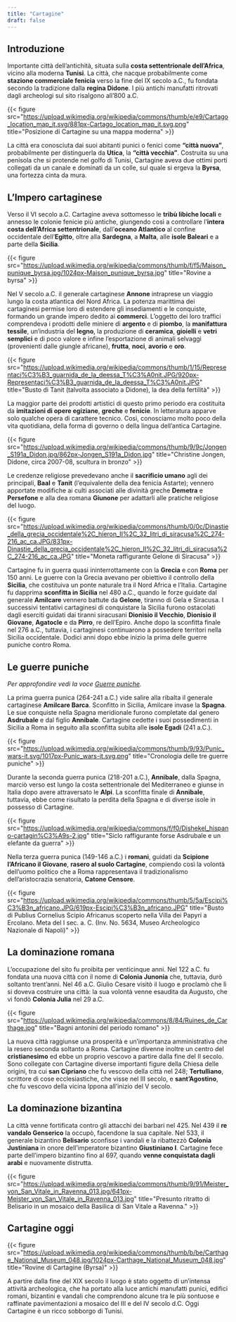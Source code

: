 ```yaml
---
title: "Cartagine"
draft: false
---
```


## Introduzione

Importante città dell’antichità, situata sulla **costa settentrionale dell’Africa**, vicino alla moderna **Tunisi**. La città, che nacque probabilmente come **stazione commerciale fenicia** verso la fine del IX secolo a.C., fu fondata secondo la tradizione dalla **regina Didone**. I più antichi manufatti ritrovati dagli archeologi sul sito risalgono all’800 a.C.

{{< figure src="https://upload.wikimedia.org/wikipedia/commons/thumb/e/e9/Cartago_location_map_it.svg/881px-Cartago_location_map_it.svg.png" title="Posizione di Cartagine su una mappa moderna" >}}

La città era conosciuta dai suoi abitanti punici o fenici come **“città nuova”**, probabilmente per distinguerla da **Utica**, la **“città vecchia”**. Costruita su una penisola che si protende nel golfo di Tunisi, Cartagine aveva due ottimi porti collegati da un canale e dominati da un colle, sul quale si ergeva la **Byrsa**, una fortezza cinta da mura.

## L’Impero cartaginese

Verso il VI secolo a.C. Cartagine aveva sottomesso le **tribù libiche locali** e annesso le colonie fenicie più antiche, giungendo così a controllare l’**intera costa dell’Africa settentrionale**, dall’**oceano Atlantico** al confine occidentale dell’**Egitto**, oltre alla **Sardegna**, a **Malta**, alle **isole Baleari** e a parte della **Sicilia**.

{{< figure src="https://upload.wikimedia.org/wikipedia/commons/thumb/f/f5/Maison_punique_byrsa.jpg/1024px-Maison_punique_byrsa.jpg" title="Rovine a byrsa" >}}

Nel V secolo a.C. il generale cartaginese **Annone** intraprese un viaggio lungo la costa atlantica del Nord Africa. La potenza marittima dei cartaginesi permise loro di estendere gli insediamenti e le conquiste, formando un grande impero dedito ai **commerci**. L’oggetto dei loro traffici comprendeva i prodotti delle miniere di **argento** e di **piombo**, la **manifattura tessile**, un’industria del **legno**, la produzione di **ceramica**, **gioielli** e **vetri semplici** e di poco valore e infine l’esportazione di animali selvaggi (provenienti dalle giungle africane), **frutta**, **noci**, **avorio** e **oro**.

{{< figure src="https://upload.wikimedia.org/wikipedia/commons/thumb/1/15/Representaci%C3%B3_guarnida_de_la_deessa_T%C3%A0nit.JPG/920px-Representaci%C3%B3_guarnida_de_la_deessa_T%C3%A0nit.JPG" title="Busto di Tanit (talvolta associato a Didone), la dea della fertilità" >}}

La maggior parte dei prodotti artistici di questo primo periodo era costituita da **imitazioni di opere egiziane**, **greche** e **fenicie**. In letteratura apparve solo qualche opera di carattere tecnico. Così, conosciamo molto poco della vita quotidiana, della forma di governo o della lingua dell’antica Cartagine.

{{< figure src="https://upload.wikimedia.org/wikipedia/commons/thumb/9/9c/Jongen_S191a_Didon.jpg/862px-Jongen_S191a_Didon.jpg" title="Christine Jongen, Didone, circa 2007-08, scultura in bronzo" >}}

Le credenze religiose prevedevano anche il **sacrificio umano** agli dei principali, **Baal** e **Tanit** (l’equivalente della dea fenicia Astarte); vennero apportate modifiche ai culti associati alle divinità greche **Demetra** e **Persefone** e alla dea romana **Giunone** per adattarli alle pratiche religiose del luogo.

{{< figure src="https://upload.wikimedia.org/wikipedia/commons/thumb/0/0c/Dinastie_della_grecia_occidentale%2C_hieron_II%2C_32_litri_di_siracusa%2C_274-216_ac_ca.JPG/831px-Dinastie_della_grecia_occidentale%2C_hieron_II%2C_32_litri_di_siracusa%2C_274-216_ac_ca.JPG" title="Moneta raffigurante Gelone di Siracusa" >}}

Cartagine fu in guerra quasi ininterrottamente con la **Grecia** e con **Roma** per 150 anni. Le guerre con la Grecia avevano per obiettivo il controllo della **Sicilia**, che costituiva un ponte naturale tra il Nord Africa e l’Italia. Cartagine fu dapprima **sconfitta in Sicilia** nel 480 a.C., quando le forze guidate dal generale **Amilcare** vennero battute da **Gelone**, tiranno di Gela e Siracusa. I successivi tentativi cartaginesi di conquistare la Sicilia furono ostacolati dagli eserciti guidati dai tiranni siracusani **Dionisio il Vecchio**, **Dionisio il Giovane**, **Agatocle** e da **Pirro**, re dell’Epiro. Anche dopo la sconfitta finale nel 276 a.C., tuttavia, i cartaginesi continuarono a possedere territori nella Sicilia occidentale. Dodici anni dopo ebbe inizio la prima delle guerre puniche contro Roma.

## Le guerre puniche

_Per approfondire vedi la voce [Guerre puniche](../guerre-puniche)._

La prima guerra punica (264-241 a.C.) vide salire alla ribalta il generale cartaginese **Amilcare Barca**. Sconfitto in Sicilia, Amilcare invase la **Spagna**. Le sue conquiste nella Spagna meridionale furono completate dal genero **Asdrubale** e dal figlio **Annibale**. Cartagine cedette i suoi possedimenti in Sicilia a Roma in seguito alla sconfitta subita alle **isole Egadi** (241 a.C.).

{{< figure src="https://upload.wikimedia.org/wikipedia/commons/thumb/9/93/Punic_wars-it.svg/1017px-Punic_wars-it.svg.png" title="Cronologia delle tre guerre puniche" >}}

Durante la seconda guerra punica (218-201 a.C.), **Annibale**, dalla Spagna, marciò verso est lungo la costa settentrionale del Mediterraneo e giunse in Italia dopo avere attraversato le **Alpi**. La sconfitta finale di **Annibale**, tuttavia, ebbe come risultato la perdita della Spagna e di diverse isole in possesso di Cartagine.

{{< figure src="https://upload.wikimedia.org/wikipedia/commons/f/f0/Dishekel_hispano-cartagin%C3%A9s-2.jpg" title="Siclo raffigurante forse Asdrubale e un elefante da guerra" >}}

Nella terza guerra punica (149-146 a.C.) i **romani**, guidati da **Scipione l’Africano il Giovane**, **rasero al suolo Cartagine**, compiendo così la volontà dell’uomo politico che a Roma rappresentava il tradizionalismo dell’aristocrazia senatoria, **Catone Censore**.

{{< figure src="https://upload.wikimedia.org/wikipedia/commons/thumb/5/5a/Escipi%C3%B3n_africano.JPG/619px-Escipi%C3%B3n_africano.JPG" title="Busto di Publius Cornelius Scipio Africanus scoperto nella Villa dei Papyri a Ercolano. Meta del I sec. a. C. (Inv. No. 5634, Museo Archeologico Nazionale di Napoli)" >}}

## La dominazione romana

L’occupazione del sito fu proibita per venticinque anni. Nel 122 a.C. fu fondata una nuova città con il nome di **Colonia Junonia** che, tuttavia, durò soltanto trent’anni. Nel 46 a.C. Giulio Cesare visitò il luogo e proclamò che lì si doveva costruire una città: la sua volontà venne esaudita da Augusto, che vi fondò **Colonia Julia** nel 29 a.C.

{{< figure src="https://upload.wikimedia.org/wikipedia/commons/8/84/Ruines_de_Carthage.jpg" title="Bagni antonini del periodo romano" >}}

La nuova città raggiunse una prosperità e un’importanza amministrativa che la resero seconda soltanto a Roma. Cartagine divenne inoltre un centro del **cristianesimo** ed ebbe un proprio vescovo a partire dalla fine del II secolo. Sono collegate con Cartagine diverse importanti figure della Chiesa delle origini, tra cui **san Cipriano** che fu vescovo della città nel 248; **Tertulliano**, scrittore di cose ecclesiastiche, che visse nel III secolo, e **sant’Agostino**, che fu vescovo della vicina Ippona all’inizio del V secolo.

## La dominazione bizantina

La città venne fortificata contro gli attacchi dei barbari nel 425. Nel 439 il **re vandalo Genserico** la occupò, facendone la sua capitale. Nel 533, il generale bizantino **Belisario** sconfisse i vandali e la ribattezzò **Colonia Justiniana** in onore dell’imperatore bizantino **Giustiniano I**. Cartagine fece parte dell’impero bizantino fino al 697, quando **venne conquistata dagli arabi** e nuovamente distrutta.

{{< figure src="https://upload.wikimedia.org/wikipedia/commons/thumb/9/91/Meister_von_San_Vitale_in_Ravenna_013.jpg/641px-Meister_von_San_Vitale_in_Ravenna_013.jpg" title="Presunto ritratto di Belisario in un mosaico della Basilica di San Vitale a Ravenna." >}}

## Cartagine oggi

{{< figure src="https://upload.wikimedia.org/wikipedia/commons/thumb/b/be/Carthage_National_Museum_048.jpg/1024px-Carthage_National_Museum_048.jpg" title="Rovine di Cartagine (Byrsa)" >}}

A partire dalla fine del XIX secolo il luogo è stato oggetto di un’intensa attività archeologica, che ha portato alla luce antichi manufatti punici, edifici romani, bizantini e vandali che comprendono alcune tra le più sontuose e raffinate pavimentazioni a mosaico del III e del IV secolo d.C. Oggi Cartagine è un ricco sobborgo di Tunisi.
